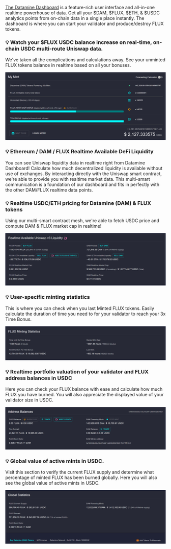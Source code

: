 [The Datamine Dashboard](https://datamine-crypto.github.io/realtime-decentralized-dashboard/) is a feature-rich user interface and all-in-one realtime powerhouse of data. Get all your $DAM, $FLUX, $ETH, & $USDC analytics points from on-chain data in a single place instantly. The dashboard is where you can start your validator and produce/destroy FLUX tokens.

### 💡 Watch your $FLUX USDC balance increase on real-time, on-chain USDC multi-route Uniswap data.
We've taken all the complications and calculations away. See your unminted FLUX tokens balance in realtime based on all your bonuses.

![Dashboard](../../helpArticles/assets/images/pngs/dashboard/dashboard1.png)

### 💡 Ethereum / DAM / FLUX Realtime Available DeFi Liquidity
You can see Uniswap liquidity data in realtime right from Datamine Dashboard! Calculate how much decentralized liquidity is available without use of exchanges. By interacting directly with the Uniswap smart contract, we're able to provide you with realtime market data. This multi-smart communication is a foundation of our dashboard and fits in perfectly with the other DAM/FLUX realtime data points. 

### 💡 Realtime USDC/ETH pricing for Datamine (DAM) & FLUX tokens
Using our multi-smart contract mesh, we're able to fetch USDC price and compute DAM & FLUX market cap in realtime! 

![Dashboard](../../helpArticles/assets/images/pngs/dashboard/dashboard2.png)

### 💡 User-specific minting statistics 
This is where you can check when you last Minted FLUX tokens. Easily calculate the duration of time you need to for your validator to reach your 3x Time Bonus.

![Dashboard](../../helpArticles/assets/images/pngs/dashboard/dashboard3.png)

### 💡 Realtime portfolio valuation of your validator and FLUX address balances in USDC
Here you can check your FLUX balance with ease and calculate how much FLUX you have burned. You will also appreciate the displayed value of your validator size in USDC.

![Dashboard](../../helpArticles/assets/images/pngs/dashboard/dashboard4.png)

### 💡 Global value of active mints in USDC.
Visit this section to verify the current FLUX supply and determine what percentage of minted FLUX has been burned globally. Here you will also see the global value of active mints in USDC.

![Dashboard](../../helpArticles/assets/images/pngs/dashboard/dashboard5.png)